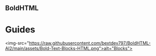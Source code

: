 ## BoldHTML

# Guides
<img-src="https://raw.githubusercontent.com/bextdev797/BoldHTML-AI2/main/assets/Bold-Text-Blocks-HTML.png">alt="Blocks">
